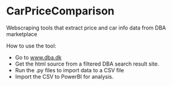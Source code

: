 # CarPriceComparison
Webscraping tools that extract price and car info data from DBA marketplace

How to use the tool:

- Go to www.dba.dk
- Get the html source from a filtered DBA search result site.
- Run the .py files to import data to a CSV file
- Import the CSV to PowerBI for analysis.
